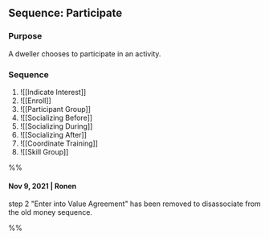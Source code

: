 ## Sequence: Participate
### Purpose
A dweller chooses to participate in an activity.

### Sequence
1. ![[Indicate Interest]]
2. ![[Enroll]]
3. ![[Participant Group]]
4. ![[Socializing Before]]
5. ![[Socializing During]]
6. ![[Socializing After]]
7. ![[Coordinate Training]]
8. ![[Skill Group]]

%%
#### Nov 9, 2021 | Ronen
step 2 "Enter into Value Agreement" has been removed to disassociate from the old money sequence.

%%